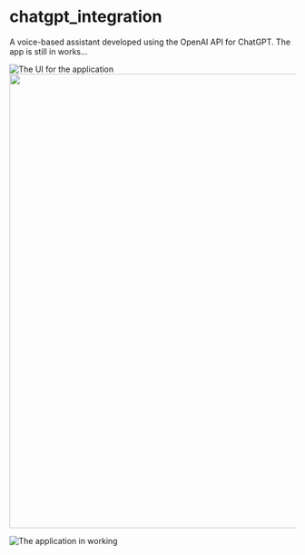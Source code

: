 # chatgpt_integration

A voice-based assistant developed using the OpenAI API for ChatGPT. 
The app is still in works...


![The UI for the application](https://user-images.githubusercontent.com/30197476/221945510-32730f94-1c1b-4ba7-a4b7-3b9f4de0e130.jpeg)
<img src="https://user-images.githubusercontent.com/30197476/221945510-32730f94-1c1b-4ba7-a4b7-3b9f4de0e130.jpeg" width="600" height="800">

![The application in working](https://user-images.githubusercontent.com/30197476/221945543-367f7c79-a524-4f21-ab73-0c1c76a6c580.jpeg)
